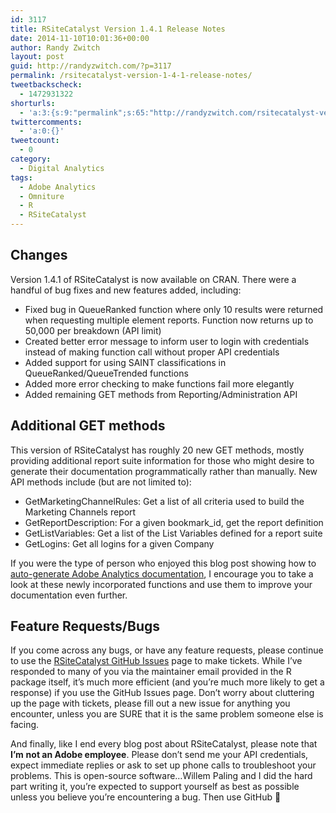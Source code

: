 ```yaml
---
id: 3117
title: RSiteCatalyst Version 1.4.1 Release Notes
date: 2014-11-10T10:01:36+00:00
author: Randy Zwitch
layout: post
guid: http://randyzwitch.com/?p=3117
permalink: /rsitecatalyst-version-1-4-1-release-notes/
tweetbackscheck:
  - 1472931322
shorturls:
  - 'a:3:{s:9:"permalink";s:65:"http://randyzwitch.com/rsitecatalyst-version-1-4-1-release-notes/";s:7:"tinyurl";s:26:"http://tinyurl.com/oosl6d6";s:4:"isgd";s:19:"http://is.gd/IlsozG";}'
twittercomments:
  - 'a:0:{}'
tweetcount:
  - 0
category:
  - Digital Analytics
tags:
  - Adobe Analytics
  - Omniture
  - R
  - RSiteCatalyst
---
```

## Changes

Version 1.4.1 of RSiteCatalyst is now available on CRAN. There were a handful of bug fixes and new features added, including:

  * Fixed bug in QueueRanked function where only 10 results were returned when requesting multiple element reports. Function now returns up to 50,000 per breakdown (API limit)
  * Created better error message to inform user to login with credentials instead of making function call without proper API credentials
  * Added support for using SAINT classifications in QueueRanked/QueueTrended functions
  * Added more error checking to make functions fail more elegantly
  * Added remaining GET methods from Reporting/Administration API

## Additional GET methods

This version of RSiteCatalyst has roughly 20 new GET methods, mostly providing additional report suite information for those who might desire to generate their documentation programmatically rather than manually. New API methods include (but are not limited to):

  * GetMarketingChannelRules: Get a list of all criteria used to build the Marketing Channels report
  * GetReportDescription: For a given bookmark_id, get the report definition
  * GetListVariables: Get a list of the List Variables defined for a report suite
  * GetLogins: Get all logins for a given Company

If you were the type of person who enjoyed this blog post showing how to [auto-generate Adobe Analytics documentation](http://randyzwitch.com/adobe-analytics-implementation-documentation/ "Adobe Analytics Report Suite documentation R"), I encourage you to take a look at these newly incorporated functions and use them to improve your documentation even further.





## Feature Requests/Bugs

If you come across any bugs, or have any feature requests, please continue to use the <a title="RSiteCatalyst GitHub" href="https://github.com/randyzwitch/RSiteCatalyst/issues" target="_blank">RSiteCatalyst GitHub Issues</a> page to make tickets. While I&#8217;ve responded to many of you via the maintainer email provided in the R package itself, it&#8217;s much more efficient (and you&#8217;re much more likely to get a response) if you use the GitHub Issues page. Don&#8217;t worry about cluttering up the page with tickets, please fill out a new issue for anything you encounter, unless you are SURE that it is the same problem someone else is facing.

And finally, like I end every blog post about RSiteCatalyst, please note that **I&#8217;m** **not an Adobe employee**. Please don&#8217;t send me your API credentials, expect immediate replies or ask to set up phone calls to troubleshoot your problems. This is open-source software&#8230;Willem Paling and I did the hard part writing it, you&#8217;re expected to support yourself as best as possible unless you believe you&#8217;re encountering a bug. Then use GitHub 🙂

